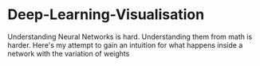 # Deep-Learning-Visualisation
Understanding Neural Networks is hard. Understanding them from math is harder. Here's my attempt to gain an intuition for what happens inside a network with the variation of weights
